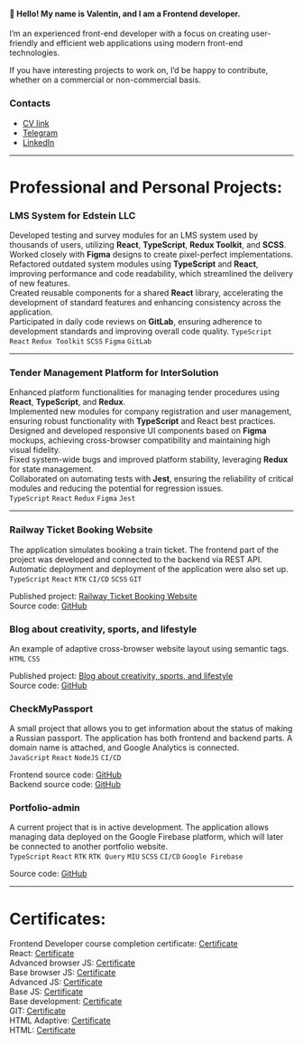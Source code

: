 #### 👋 Hello! My name is Valentin, and I am a Frontend developer.
I’m an experienced front-end developer with a focus on creating user-friendly and efficient web applications using modern front-end technologies. 

If you have interesting projects to work on, I’d be happy to contribute, whether on a commercial or non-commercial basis.

### Contacts  
- [CV link](https://drive.google.com/file/d/1VGtzjHFWmLcd_Kaj6FHVrbiDwld19_Wu/view)  
- [Telegram](https://t.me/spaceaper)  
- [LinkedIn](https://www.linkedin.com/in/korneev-v/)  

---

# Professional and Personal Projects:

### LMS System for Edstein LLC  
Developed testing and survey modules for an LMS system used by thousands of users, utilizing **React**, **TypeScript**, **Redux Toolkit**, and **SCSS**. Worked closely with **Figma** designs to create pixel-perfect implementations.  
Refactored outdated system modules using **TypeScript** and **React**, improving performance and code readability, which streamlined the delivery of new features.  
Created reusable components for a shared **React** library, accelerating the development of standard features and enhancing consistency across the application.  
Participated in daily code reviews on **GitLab**, ensuring adherence to development standards and improving overall code quality.
`TypeScript` `React` `Redux Toolkit` `SCSS` `Figma` `GitLab`  

---

### Tender Management Platform for InterSolution  
Enhanced platform functionalities for managing tender procedures using **React**, **TypeScript**, and **Redux**.  
Implemented new modules for company registration and user management, ensuring robust functionality with **TypeScript** and React best practices.  
Designed and developed responsive UI components based on **Figma** mockups, achieving cross-browser compatibility and maintaining high visual fidelity.  
Fixed system-wide bugs and improved platform stability, leveraging **Redux** for state management.  
Collaborated on automating tests with **Jest**, ensuring the reliability of critical modules and reducing the potential for regression issues.  
`TypeScript` `React` `Redux` `Figma` `Jest`  

---

### Railway Ticket Booking Website  
The application simulates booking a train ticket. The frontend part of the project was developed and connected to the backend via REST API. Automatic deployment and deployment of the application were also set up.  
`TypeScript` `React` `RTK` `CI/CD` `SCSS` `GIT`  
  
Published project: [Railway Ticket Booking Website](https://korneef.github.io/railway-booking-frontend/)  
Source code: [GitHub](https://github.com/korneef/railway-booking-frontend)  

### Blog about creativity, sports, and lifestyle  
An example of adaptive cross-browser website layout using semantic tags.  
`HTML` `CSS`  
  
Published project: [Blog about creativity, sports, and lifestyle](https://korneef.github.io/diplom-mq32/)  
Source code: [GitHub](https://github.com/korneef/diplom-mq32)  

### CheckMyPassport  
A small project that allows you to get information about the status of making a Russian passport. The application has both frontend and backend parts. A domain name is attached, and Google Analytics is connected.  
`JavaScript` `React` `NodeJS` `CI/CD`  

Frontend source code: [GitHub](https://github.com/korneef/checkmypassport)  
Backend source code: [GitHub](https://github.com/korneef/checkmypassport-backend)  

### Portfolio-admin
A current project that is in active development. The application allows managing data deployed on the Google Firebase platform, which will later be connected to another portfolio website.  
`TypeScript` `React` `RTK` `RTK Query` `MIU` `SCSS` `CI/CD` `Google Firebase`  
  
Source code: [GitHub](https://github.com/korneef/portfolio-admin)  

---

# Certificates:  
Frontend Developer course completion certificate: [Certificate](https://drive.google.com/file/d/1gDqqE2cqtCvH5RT15Ps_NlsNT_ZZP1VY/)  
React: [Certificate](https://drive.google.com/file/d/1zgVs8zYrE3tR-XiXhGzllJeK4iyee6nX/)  
Advanced browser JS: [Certificate](https://drive.google.com/file/d/1jpCzJPxEBjeFiTSorF47rmeBlqYPEWUA/)  
Base browser JS: [Certificate](https://drive.google.com/file/d/1WKExoQgtL2D2IHWrcWhOhaEVTsefGwio/)  
Advanced JS: [Certificate](https://drive.google.com/file/d/1PvjSEvCHnA0iBruV9N10nj_fNgz3ct8o/)  
Base JS: [Certificate](https://drive.google.com/file/d/1WjuE1I4x5Cz_t2EQhNM04q72P5TAkbIq/)  
Base development: [Certificate](https://drive.google.com/file/d/1x0vZIfY68abwBl23VjMIMnBDCre7oR4g/)  
GIT: [Certificate](https://drive.google.com/file/d/1OhVzkdzv3rGv9jJ1aqyLCvYCNAKFuAst/)  
HTML Adaptive: [Certificate](https://drive.google.com/file/d/11SXbmfv8LfBpFONVWa16aKYYmRt-y7zl/)  
HTML: [Certificate](https://drive.google.com/file/d/1rEf3vwuQr1FllaAwfhAxHMiShgqDd-Eb/)  
